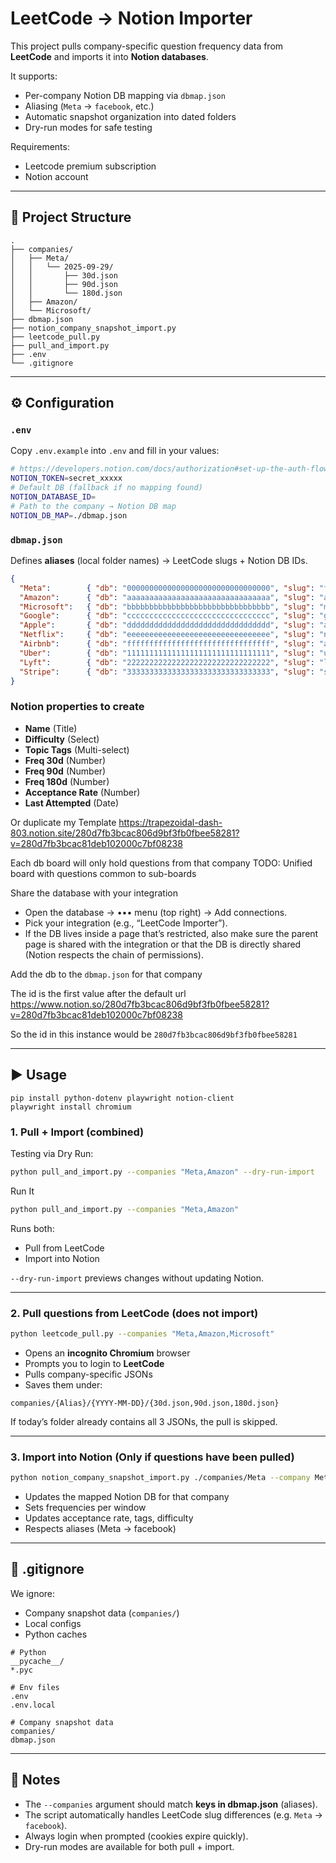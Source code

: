# LeetCode → Notion Importer

This project pulls company-specific question frequency data from **LeetCode** and imports it into **Notion databases**.  

It supports:
- Per-company Notion DB mapping via `dbmap.json`
- Aliasing (`Meta` → `facebook`, etc.)
- Automatic snapshot organization into dated folders
- Dry-run modes for safe testing

Requirements:
- Leetcode premium subscription
- Notion account
---

## 📂 Project Structure

```
.
├── companies/
│   ├── Meta/
│   │   └── 2025-09-29/
│   │       ├── 30d.json
│   │       ├── 90d.json
│   │       └── 180d.json
│   ├── Amazon/
│   └── Microsoft/
├── dbmap.json
├── notion_company_snapshot_import.py
├── leetcode_pull.py
├── pull_and_import.py
├── .env
└── .gitignore
```

---

## ⚙️ Configuration

### `.env`
Copy `.env.example` into `.env` and fill in your values:

```bash
# https://developers.notion.com/docs/authorization#set-up-the-auth-flow-for-a-public-integration
NOTION_TOKEN=secret_xxxxx
# Default DB (fallback if no mapping found)
NOTION_DATABASE_ID=
# Path to the company → Notion DB map
NOTION_DB_MAP=./dbmap.json
```

### `dbmap.json`
Defines **aliases** (local folder names) → LeetCode slugs + Notion DB IDs.

```json
{
  "Meta":        { "db": "00000000000000000000000000000000", "slug": "facebook" },
  "Amazon":      { "db": "aaaaaaaaaaaaaaaaaaaaaaaaaaaaaaaa", "slug": "amazon" },
  "Microsoft":   { "db": "bbbbbbbbbbbbbbbbbbbbbbbbbbbbbbbb", "slug": "microsoft" },
  "Google":      { "db": "cccccccccccccccccccccccccccccccc", "slug": "google" },
  "Apple":       { "db": "dddddddddddddddddddddddddddddddd", "slug": "apple" },
  "Netflix":     { "db": "eeeeeeeeeeeeeeeeeeeeeeeeeeeeeeee", "slug": "netflix" },
  "Airbnb":      { "db": "ffffffffffffffffffffffffffffffff", "slug": "airbnb" },
  "Uber":        { "db": "11111111111111111111111111111111", "slug": "uber" },
  "Lyft":        { "db": "22222222222222222222222222222222", "slug": "lyft" },
  "Stripe":      { "db": "33333333333333333333333333333333", "slug": "stripe" }
}
```

### Notion properties to create
- **Name** (Title)
- **Difficulty** (Select)
- **Topic Tags** (Multi-select)
- **Freq 30d** (Number)
- **Freq 90d** (Number)
- **Freq 180d** (Number)
- **Acceptance Rate** (Number)
- **Last Attempted** (Date)

Or duplicate my Template
https://trapezoidal-dash-803.notion.site/280d7fb3bcac806d9bf3fb0fbee58281?v=280d7fb3bcac81deb102000c7bf08238

Each db board will only hold questions from that company
TODO: Unified board with questions common to sub-boards

Share the database with your integration
- Open the database → ••• menu (top right) → Add connections.
- Pick your integration (e.g., “LeetCode Importer”).
- If the DB lives inside a page that’s restricted, also make sure the parent page is shared with the integration or that the DB is directly shared (Notion respects the chain of permissions).

Add the db to the `dbmap.json` for that company

The id is the first value after the default url
https://www.notion.so/280d7fb3bcac806d9bf3fb0fbee58281?v=280d7fb3bcac81deb102000c7bf08238

So the id in this instance would be `280d7fb3bcac806d9bf3fb0fbee58281`

---

## ▶️ Usage
```
pip install python-dotenv playwright notion-client
playwright install chromium
```

### 1. Pull + Import (combined)
Testing via Dry Run:
```bash
python pull_and_import.py --companies "Meta,Amazon" --dry-run-import
```

Run It
```bash
python pull_and_import.py --companies "Meta,Amazon"
```

Runs both:
- Pull from LeetCode
- Import into Notion

`--dry-run-import` previews changes without updating Notion.

---

### 2. Pull questions from LeetCode (does not import)
```bash
python leetcode_pull.py --companies "Meta,Amazon,Microsoft"
```

- Opens an **incognito Chromium** browser
- Prompts you to login to **LeetCode**
- Pulls company-specific JSONs
- Saves them under:

```
companies/{Alias}/{YYYY-MM-DD}/{30d.json,90d.json,180d.json}
```

If today’s folder already contains all 3 JSONs, the pull is skipped.

---

### 3. Import into Notion (Only if questions have been pulled)
```bash
python notion_company_snapshot_import.py ./companies/Meta --company Meta
```

- Updates the mapped Notion DB for that company
- Sets frequencies per window
- Updates acceptance rate, tags, difficulty
- Respects aliases (Meta → facebook)

---


## 🧹 .gitignore

We ignore:
- Company snapshot data (`companies/`)
- Local configs
- Python caches

```gitignore
# Python
__pycache__/
*.pyc

# Env files
.env
.env.local

# Company snapshot data
companies/
dbmap.json
```

---

## 🚀 Notes

- The `--companies` argument should match **keys in dbmap.json** (aliases).
- The script automatically handles LeetCode slug differences (e.g. `Meta` → `facebook`).
- Always login when prompted (cookies expire quickly).
- Dry-run modes are available for both pull + import.
